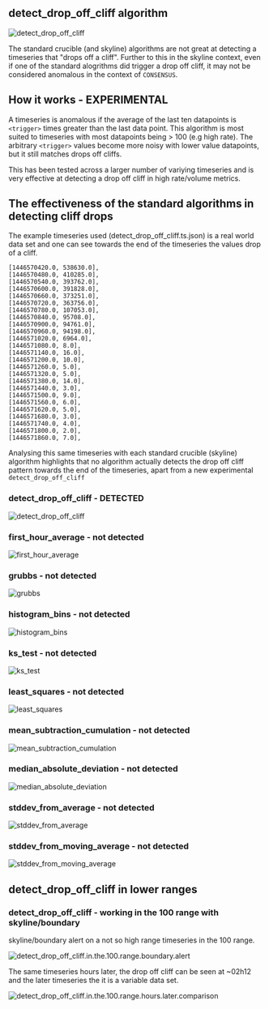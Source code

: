 ## detect_drop_off_cliff algorithm

![detect_drop_off_cliff](detect_drop_off_cliff.detect_drop_off_cliff.ts.json.png?raw=true)

The standard crucible (and skyline) algorithms are not great at detecting a
timeseries that "drops off a cliff".  Further to this in the skyline context,
even if one of the standard alogrithms did trigger a drop off cliff, it may not
be considered anomalous in the context of `CONSENSUS`.

## How it works - EXPERIMENTAL

A timeseries is anomalous if the average of the last ten datapoints is `<trigger>`
times greater than the last data point.  This algorithm is most suited to
timeseries with most datapoints being > 100 (e.g high rate).  The arbitrary
`<trigger>` values become more noisy with lower value datapoints, but it still
matches drops off cliffs.

This has been tested across a larger number of variying timeseries and is very 
effective at detecting a drop off cliff in high rate/volume metrics.

## The effectiveness of the standard algorithms in detecting cliff drops

The example timeseries used (detect_drop_off_cliff.ts.json) is a real world data set and one can see towards the end of the timeseries the values drop of a cliff.

```
[1446570420.0, 538630.0],
[1446570480.0, 410285.0],
[1446570540.0, 393762.0],
[1446570600.0, 391828.0],
[1446570660.0, 373251.0],
[1446570720.0, 363756.0],
[1446570780.0, 107053.0],
[1446570840.0, 95708.0],
[1446570900.0, 94761.0],
[1446570960.0, 94198.0],
[1446571020.0, 6964.0],
[1446571080.0, 8.0],
[1446571140.0, 16.0],
[1446571200.0, 10.0],
[1446571260.0, 5.0],
[1446571320.0, 5.0],
[1446571380.0, 14.0],
[1446571440.0, 3.0],
[1446571500.0, 9.0],
[1446571560.0, 6.0],
[1446571620.0, 5.0],
[1446571680.0, 3.0],
[1446571740.0, 4.0],
[1446571800.0, 2.0],
[1446571860.0, 7.0],
```

Analysing this same timeseries with each standard crucible (skyline) algorithm 
highlights that no algorithm actually detects the drop off cliff pattern towards 
the end of the timeseries, apart from a new experimental `detect_drop_off_cliff`

### detect_drop_off_cliff - __DETECTED__

![detect_drop_off_cliff](detect_drop_off_cliff.detect_drop_off_cliff.ts.json.png?raw=true)

### first_hour_average - not detected

![first_hour_average](first_hour_average.detect_drop_off_cliff.ts.json.png?raw=true)

### grubbs - not detected

![grubbs](grubbs.detect_drop_off_cliff.ts.json.png?raw=true)

### histogram_bins - not detected

![histogram_bins](histogram_bins.detect_drop_off_cliff.ts.json.png?raw=true)

### ks_test - not detected

![ks_test](ks_test.detect_drop_off_cliff.ts.json.png?raw=true)

### least_squares - not detected

![least_squares](least_squares.detect_drop_off_cliff.ts.json.png?raw=true)

### mean_subtraction_cumulation - not detected

![mean_subtraction_cumulation](mean_subtraction_cumulation.detect_drop_off_cliff.ts.json.png?raw=true)

### median_absolute_deviation - not detected

![median_absolute_deviation](median_absolute_deviation.detect_drop_off_cliff.ts.json.png?raw=true)

### stddev_from_average - not detected

![stddev_from_average](stddev_from_average.detect_drop_off_cliff.ts.json.png?raw=true)

### stddev_from_moving_average - not detected

![stddev_from_moving_average](stddev_from_moving_average.detect_drop_off_cliff.ts.json.png?raw=true)

## detect_drop_off_cliff in lower ranges

### detect_drop_off_cliff - working in the 100 range with skyline/boundary

skyline/boundary alert on a not so high range timeseries in the 100 range.

![detect_drop_off_cliff.in.the.100.range.boundary.alert](detect_drop_off_cliff.in.the.100.range.boundary.alert.png?raw=true)

The same timeseries hours later, the drop off cliff can be seen at ~02h12 and 
the later timeseries the it is a variable data set.

![detect_drop_off_cliff.in.the.100.range.hours.later.comparison](detect_drop_off_cliff.in.the.100.range.hours.later.comparison.png?raw=true)


